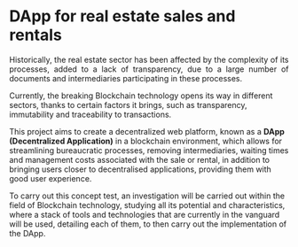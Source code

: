 # DApp for real estate sales and rentals

<p align="justify">
  Historically, the real estate sector has been affected by the complexity of its processes, added to a lack of transparency, due to a large number of
  documents and intermediaries participating in these processes.

  Currently, the breaking Blockchain technology opens its way in different sectors, thanks to certain factors it brings, such as transparency,
  immutability and traceability to transactions.

  This project aims to create a decentralized web platform, known as a **DApp (Decentralized Application)** in a blockchain environment, which allows for
  streamlining bureaucratic processes, removing intermediaries, waiting times and management costs associated with the sale or rental, in addition
  to bringing users closer to decentralised applications, providing them with good user experience.

  To carry out this concept test, an investigation will be carried out within the field of Blockchain technology, studying all its potential and characteristics,
  where a stack of tools and technologies that are currently in the vanguard will be used, detailing each of them, to then carry out the implementation of the DApp.
 </p>
 
